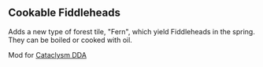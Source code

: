 ## Cookable Fiddleheads

Adds a new type of forest tile, "Fern", which yield Fiddleheads in the spring. They can be boiled or cooked with oil.

Mod for [Cataclysm DDA](https://cataclysmdda.org/)